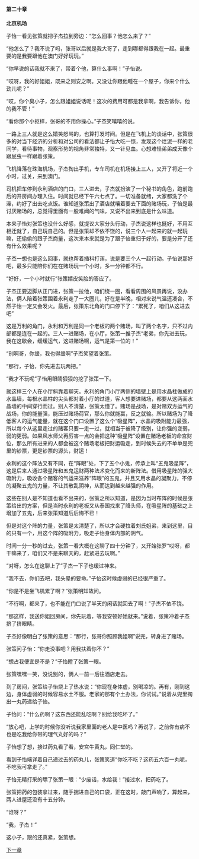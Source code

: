 #### 第二十章
**北京机场**

子怡一看见张策就把子杰拉到旁边：“怎么回事？他怎么来了？”

“他怎么了？我不说了吗，张哥以后就是我大哥了，走到哪都得跟我在一起。最重要的是我要跟他在澳门好好玩玩。”

“你早说的话我就不来了，带着个他，算什么事啊！”子怡说。

“哎呀，我的好姐姐，既来之则安之啊。又没让你跟他睡在一个屋子，你来个什么劲儿呢？”

“哎，你个臭小子，怎么跟姐姐说话呢！这次的费用可都是我拿啊，我告诉你，他的我不管！”

“看你那个小抠样，张哥的不用你操心。”子杰笑嘻嘻的说。

一路上三人就是这么嬉笑怒骂的，也算打发时间。但是在飞机上的谈话中，张策很多的对当下经济的分析和对公司的看法都让子怡大吃一惊，发现这个烂泥一样的老同学，看待事物，观察形势的视角非常独特，又一针见血。心想难怪弟弟成天像个跟屁虫一样跟着张策。

飞机降落在珠海机场，子杰掏出手机，专车司机在机场接上三人，又开了将近一个小时，过关，来到澳门。

司机把车停到永利酒店的门口，三人进去，子杰就扮演了一个秘书的角色，跑前跑后的开房间办理入住。时间就已经下午六七点了。一切准备就绪，大家都洗了个澡，约好了出去吃点饭。谁知道张策出了酒店就嚷着要去下面的赌场玩，子怡是最讨厌赌场的，总觉得里面有一股难闻的气味，又说不出来到底是什么味道。

本来子怡对张策也没什么好感，就提议大家分头行动，子杰说这样也挺好，不用互相迁就了，自己玩自己的。但是张策却不依不饶的，说三个人一起来的就一起玩嘛，还偷偷的跟子杰商量，这次来本来就是为了跟子怡重归于好的，要是分开了还有什么效果呢？

子杰一想也是这么回事，就也帮着插科打诨，说是要三个人一起行动。子怡说那好吧，最多只能陪你们在在赌场玩一个小时，多一分钟都不行。

“好好，一个小时就行”张策嬉皮笑脸的答应了。

子杰正要迈脚从正门进，张策一拉他，咱们绕一圈，看看周围的风景再说，没办法，俩人陪着张策围着永利走了一大圈儿，好在是半晚，相对来说气温还凑合，不然子怡一定又会发火。最后，张策东北角的门口停下了：“累死了，咱们从这进去吧”

这是万利的角门，永利和万利是同一个老板的两个赌场，叫了两个名字，只不过内部都是连在一起的。三人一进赌场，在小厅，张策一推子杰“老弟，你先进去玩，我在这歇会，缓缓运气，这进赌场啊，运气是第一位的！”

“别啊哥，你缓，我也得缓啊”子杰笑望着张策。

“那行，子怡，你先进去玩两把。”

“我才不玩呢”子怡用眼睛狠狠的挖了张策一下。

就这样三个人在小厅斜靠着聊天。永利的角门小厅两侧的墙壁上是用水晶柱做成的水晶墙，每根水晶柱的尖头都对着小厅的过道，客人想要进赌场，都要从这两面水晶墙的中间穿行而过。别人不清楚，张策太懂了。赌场是战场，是对赌双方运气的战场，你的能量强，能压过赌场荷官，那么你就能赢，反之就输。所以赌场为了降低客人的运气能量，就在这个门口设置了这么个“吸星阵”，水晶的吸附能力最强，所以每个从这里走过的赌客只要一走一过，就相当于被降了级别，让你强的变弱，弱的更弱。如果风水师父再厉害一点的会把这种“吸星阵”设置在赌场老板的命宫财位，那么所有进来的人都会被这个赌场老板把财运吸走，到时候失去的不单单是兜里的钞票，更是钞票的源头，财运！

永利的这个阵法又有不同，在“阵眼”处，下了五个小鬼，传承上叫“五鬼吸星阵”，这是后来人通过吸星阵和五鬼运财两种法术变化而来的新阵法。借用吸星阵的强大吸附力，吸收各个赌客的气运来滋养“阵眼”的五鬼，并且又用水晶的凝聚力，不停的凝聚五鬼的力量，不让其散乱阴神，从而达到越来越强的作用。

这些在别人是不知道也看不出来的，张策之所以知道，是因为当时布阵的时候是张策给出的方案，但是当时永利的老板又从泰国找来了降头师，在吸星阵的基础之上增加了五鬼，后来张策知道后后悔不已！

但是对这个阵的力量，张策是太清楚了，所以才会硬拉着刘氏姐弟，来到这里，目的只有一个，用这个阵的吸附力，吸走子怡身体内部的阴气。

时间一分一秒的过去，张策一看大概在这聊了四十分钟了，又开始张罗“哎呀，都干嘛来了，咱们又不是来聊天的，赶紧进去玩啊。”

“对呀，怎么在这聊上了”子杰一下子也缓过神来。

“我不去，你们去吧，我头晕的要命。”子怡这时候虚弱的已经很严重了。

“你是不是坐飞机累了啊？”张策明知故问。

“不行啊，都来了，也不能在门口说了半天的闲话就回去了啊！”子杰不依不饶。

“那这样，我送你姐回房间，你先玩着，等我安顿好她就来。”说着，张策冲着子杰挤了挤眼睛。

子杰好像明白了张策的意思：“那行，张哥你照顾我姐啊”说完，转身进了赌场。

张策问子怡：“你走没事吧？用我扶着你不？”

“想占我便宜是不是？”子怡瞪了张策一眼。

张策嘿嘿一笑，没说别的，俩人一前一后往酒店走去。

到了房间，张策给子怡烧上了热水说：“你现在身体虚，别喝凉的。再有，刚到这边，身体虚弱的时候容易水土不服。老家的那有个土办法，你试试。”说着从兜里掏出一丸药递给子怡。

子怡问：“什么药啊？这东西还能乱吃啊？别给我吃坏了。”

“放心吧，上学的时候你没听说我家里面的老人是中医吗？再说了，之前你有病不也是吃我给你带的理气丸好的吗？”

子怡想了想，接过药丸看了看，安宫牛黄丸，同仁堂的。

看到子怡端详着自己递过去的药丸儿，张策笑道“你吃不吃？这药五六百一丸呢，不吃我可拿走了。”

子怡无精打采的瞟了张策一眼：“少废话，水给我！”接过水，把药吃了。

张策把药的包装拿过来，随手揣进自己的口袋，正在这时，敲门声响了，算起来，两人进屋还没有十五分钟。

“谁呀？”

“我，子杰！”

这小子，跟的还真紧，张策想。

[下一章](第二十一章.md)
